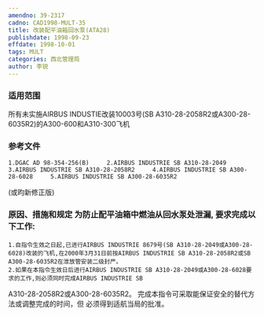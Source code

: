 ```yaml
---
amendno: 39-2317
cadno: CAD1998-MULT-35
title: 改装配平油箱回水泵(ATA28)
publishdate: 1998-09-23
effdate: 1998-10-01
tags: MULT
categories: 西北管理局
author: 李锐
---
```


### 适用范围 
所有未实施AIRBUS INDUSTIE改装10003号(SB A310-28-2058R2或A300-28-6035R2)的A300-600和A310-300飞机

<!--more-->
### 参考文件
    1.DGAC AD 98-354-256(B)     2.AIRBUS INDUSTRIE SB A310-28-2049     3.AIRBUS INDUSTRIE SB A310-28-2058R2     4.AIRBUS INDUSTRIE SB A300-28-6028     5.AIRBUS INDUSTRIE SB A300-28-6035R2 
(或昀新修正版) 

### 原因、措施和规定 为防止配平油箱中燃油从回水泵处泄漏, 要求完成以下工作: 
    1.自指令生效之日起,已进行AIRBUS INDUSTRIE 8679号(SB A310-28-2049或A300-28-6028)改装的飞机,在2000年3月31日前按AIRBUS INDUSTRIE SB A310-28-2058R2或SB A300-28-6035R2在泄放管安装二级封严。 
    2.如果在本指令生效日后进行AIRBUS INDUSTRIE SB A310-28-2049或A300-28-6028要求的工作,则必须同时完成AIRBUS INDUSTRIE SB 

       
A310-28-2058R2或A300-28-6035R2。    完成本指令可采取能保证安全的替代方法或调整完成的时间，但
必须得到适航当局的批准。
